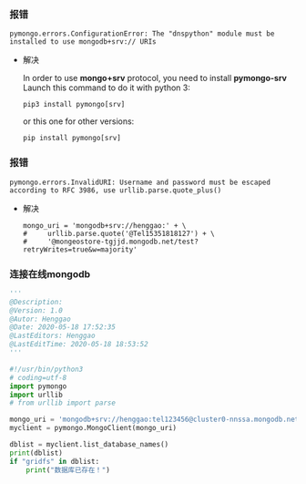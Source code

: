### 报错

```
pymongo.errors.ConfigurationError: The "dnspython" module must be installed to use mongodb+srv:// URIs
```

- 解决

  In order to use **mongo+srv** protocol, you need to install **pymongo-srv** Launch this command to do it with python 3:

  ```
  pip3 install pymongo[srv]
  ```

  or this one for other versions:

  ```
  pip install pymongo[srv]
  ```

### 报错

```
pymongo.errors.InvalidURI: Username and password must be escaped according to RFC 3986, use urllib.parse.quote_plus()
```

- 解决

  ```
  mongo_uri = 'mongodb+srv://henggao:' + \
  #     urllib.parse.quote('@Tel15351818127') + \
  #     '@mongeostore-tgjjd.mongodb.net/test?retryWrites=true&w=majority'
  ```

  

### 连接在线mongodb

```python
'''
@Description: 
@Version: 1.0
@Autor: Henggao
@Date: 2020-05-18 17:52:35
@LastEditors: Henggao
@LastEditTime: 2020-05-18 18:53:52
'''

#!/usr/bin/python3
# coding=utf-8
import pymongo
import urllib
# from urllib import parse

mongo_uri = 'mongodb+srv://henggao:tel123456@cluster0-nnssa.mongodb.net/test?retryWrites=true&w=majority'
myclient = pymongo.MongoClient(mongo_uri)

dblist = myclient.list_database_names()
print(dblist)
if "gridfs" in dblist:
    print("数据库已存在！")

```

